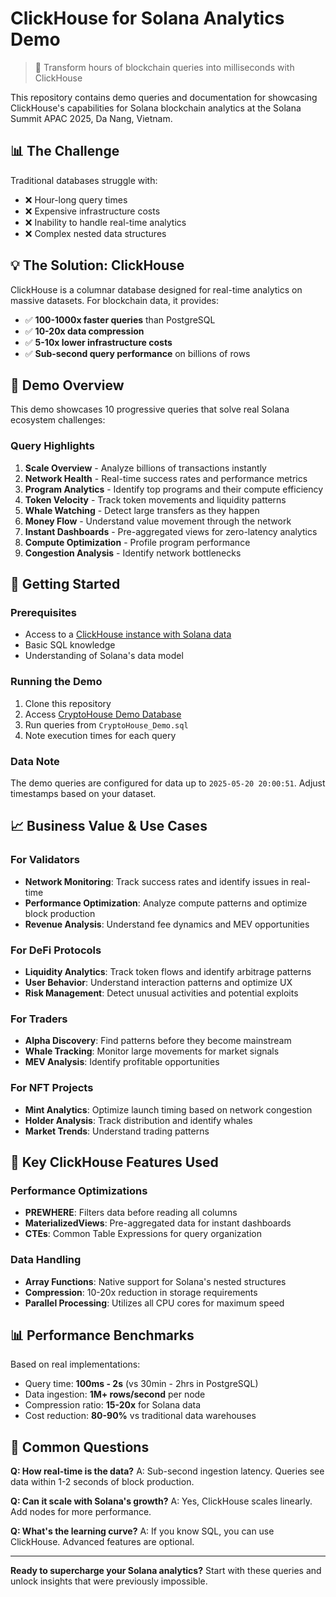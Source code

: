 # ClickHouse for Solana Analytics Demo

> 🚀 Transform hours of blockchain queries into milliseconds with ClickHouse

This repository contains demo queries and documentation for showcasing ClickHouse's capabilities for Solana blockchain analytics at the Solana Summit APAC 2025, Da Nang, Vietnam.

## 📊 The Challenge

Traditional databases struggle with:

- ❌ Hour-long query times
- ❌ Expensive infrastructure costs
- ❌ Inability to handle real-time analytics
- ❌ Complex nested data structures

## 💡 The Solution: ClickHouse

ClickHouse is a columnar database designed for real-time analytics on massive datasets. For blockchain data, it provides:

- ✅ **100-1000x faster queries** than PostgreSQL
- ✅ **10-20x data compression**
- ✅ **5-10x lower infrastructure costs**
- ✅ **Sub-second query performance** on billions of rows

## 🎯 Demo Overview

This demo showcases 10 progressive queries that solve real Solana ecosystem challenges:

### Query Highlights

1. **Scale Overview** - Analyze billions of transactions instantly
2. **Network Health** - Real-time success rates and performance metrics
3. **Program Analytics** - Identify top programs and their compute efficiency
4. **Token Velocity** - Track token movements and liquidity patterns
5. **Whale Watching** - Detect large transfers as they happen
6. **Money Flow** - Understand value movement through the network
7. **Instant Dashboards** - Pre-aggregated views for zero-latency analytics
8. **Compute Optimization** - Profile program performance
9. **Congestion Analysis** - Identify network bottlenecks

## 🚀 Getting Started

### Prerequisites

- Access to a [ClickHouse instance with Solana data](https://crypto.clickhouse.com/)
- Basic SQL knowledge
- Understanding of Solana's data model

### Running the Demo

1. Clone this repository
2. Access [CryptoHouse Demo Database](https://crypto.clickhouse.com/)
3. Run queries from `CryptoHouse_Demo.sql`
4. Note execution times for each query

### Data Note

The demo queries are configured for data up to `2025-05-20 20:00:51`. Adjust timestamps based on your dataset.

## 📈 Business Value & Use Cases

### For Validators

- **Network Monitoring**: Track success rates and identify issues in real-time
- **Performance Optimization**: Analyze compute patterns and optimize block production
- **Revenue Analysis**: Understand fee dynamics and MEV opportunities

### For DeFi Protocols

- **Liquidity Analytics**: Track token flows and identify arbitrage patterns
- **User Behavior**: Understand interaction patterns and optimize UX
- **Risk Management**: Detect unusual activities and potential exploits

### For Traders

- **Alpha Discovery**: Find patterns before they become mainstream
- **Whale Tracking**: Monitor large movements for market signals
- **MEV Analysis**: Identify profitable opportunities

### For NFT Projects

- **Mint Analytics**: Optimize launch timing based on network congestion
- **Holder Analysis**: Track distribution and identify whales
- **Market Trends**: Understand trading patterns

## 🔧 Key ClickHouse Features Used

### Performance Optimizations

- **PREWHERE**: Filters data before reading all columns
- **MaterializedViews**: Pre-aggregated data for instant dashboards
- **CTEs**: Common Table Expressions for query organization

### Data Handling

- **Array Functions**: Native support for Solana's nested structures
- **Compression**: 10-20x reduction in storage requirements
- **Parallel Processing**: Utilizes all CPU cores for maximum speed

## 📊 Performance Benchmarks

Based on real implementations:

- Query time: **100ms - 2s** (vs 30min - 2hrs in PostgreSQL)
- Data ingestion: **1M+ rows/second** per node
- Compression ratio: **15-20x** for Solana data
- Cost reduction: **80-90%** vs traditional data warehouses

## 💬 Common Questions

**Q: How real-time is the data?**
A: Sub-second ingestion latency. Queries see data within 1-2 seconds of block production.

**Q: Can it scale with Solana's growth?**
A: Yes, ClickHouse scales linearly. Add nodes for more performance.

**Q: What's the learning curve?**
A: If you know SQL, you can use ClickHouse. Advanced features are optional.

---

**Ready to supercharge your Solana analytics?** Start with these queries and unlock insights that were previously impossible.
